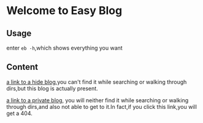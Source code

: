 # Welcome to Easy Blog

## Usage

enter `eb -h`,which shows everything you want 

## Content

[a link to a hide blog](./hide.md),you can't find it while searching or walking through dirs,but this blog is actually present.

[a link to a private blog](./private.md),
you will neither find it while searching or walking through dirs,and also not able to get to it.In fact,if you click this link,you will get
a 404.